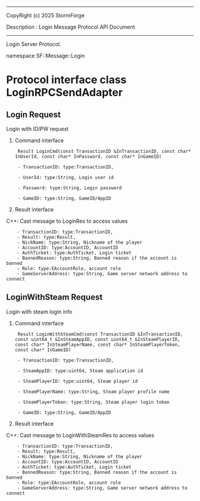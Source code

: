 ﻿***
 
 CopyRight (c) 2025 StormForge
 
 Description : Login Message Protocol API Document

***



Login Server Protocol.

namespace SF::Message::Login


# Protocol interface class LoginRPCSendAdapter
## Login Request
Login with ID/PW request

1. Command interface

        Result LoginCmd(const TransactionID &InTransactionID, const char* InUserId, const char* InPassword, const char* InGameID)

		- TransactionID: type:TransactionID, 

		- UserId: type:String, Login user id

		- Password: type:String, Login password

		- GameID: type:String, GameID/AppID

2. Result interface

C++: Cast message to LoginRes to access values


		- TransactionID: type:TransactionID, 
		- Result: type:Result, 
		- NickName: type:String, Nickname of the player
		- AccountID: type:AccountID, AccountID
		- AuthTicket: type:AuthTicket, Login ticket
		- BannedReason: type:String, Banned reason if the account is banned
		- Role: type:EAccountRole, account role
		- GameServerAddress: type:String, Game server network address to connect


## LoginWithSteam Request
Login with steam login info

1. Command interface

        Result LoginWithSteamCmd(const TransactionID &InTransactionID, const uint64_t &InSteamAppID, const uint64_t &InSteamPlayerID, const char* InSteamPlayerName, const char* InSteamPlayerToken, const char* InGameID)

		- TransactionID: type:TransactionID, 

		- SteamAppID: type:uint64, Steam application id

		- SteamPlayerID: type:uint64, Steam player id

		- SteamPlayerName: type:String, Steam player profile name

		- SteamPlayerToken: type:String, Steam player login token

		- GameID: type:String, GameID/AppID

2. Result interface

C++: Cast message to LoginWithSteamRes to access values


		- TransactionID: type:TransactionID, 
		- Result: type:Result, 
		- NickName: type:String, Nickname of the player
		- AccountID: type:AccountID, AccountID
		- AuthTicket: type:AuthTicket, Login ticket
		- BannedReason: type:String, Banned reason if the account is banned
		- Role: type:EAccountRole, account role
		- GameServerAddress: type:String, Game server network address to connect








